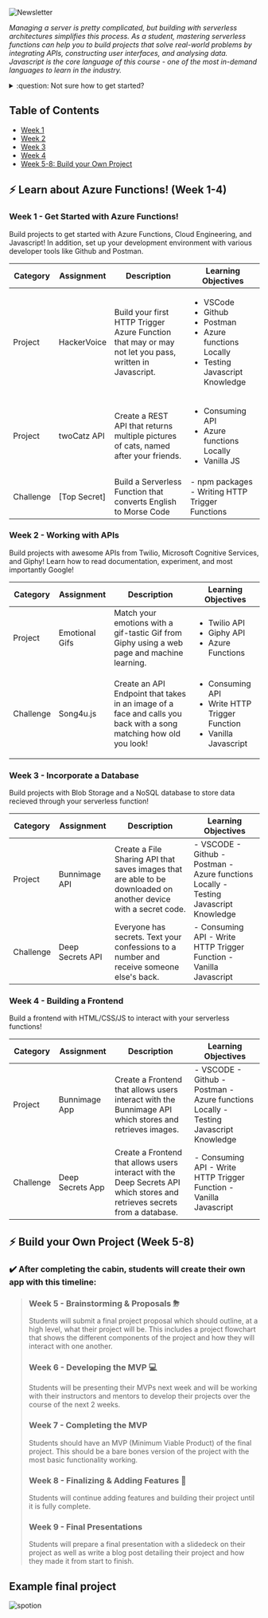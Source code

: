 ![Newsletter](https://user-images.githubusercontent.com/69332964/114803220-14269100-9d6d-11eb-9a3a-e92a637e5d79.png)

*Managing a server is pretty complicated, but building with serverless architectures simplifies this process. As a student, mastering serverless functions can help you to build projects that solve real-world problems by integrating APIs, constructing user interfaces, and analysing data. Javascript is the core language of this course - one of the most in-demand languages to learn in the industry.*

<details>
<summary>:question: Not sure how to get started?</summary>

Read [GETTING_STARTED.md](/GETTING_STARTED.md) for instructions on how to use this repository, install counselorbot, and general tips for learning serverless! Read over the file carefully and make sure to complete these steps:
 
1. Read over **camp vocabulary & emojis**
2. Complete **computer setup**
3. Install **VSCode extensions**
4. Install **CounselorBot**
5. Refer back to this file if you ever need help!

</details>

## Table of Contents

* [Week 1](https://github.com/bitprj/intro-to-serverless/#week-1---get-started-with-azure-functions)
* [Week 2](https://github.com/bitprj/intro-to-serverless/#week-2---working-with-apis) 
* [Week 3](https://github.com/bitprj/intro-to-serverless/#week-3---incorporate-a-database)
* [Week 4](https://github.com/bitprj/intro-to-serverless/#week-4---building-a-frontend)
* [Week 5-8: Build your Own Project](https://github.com/bitprj/intro-to-serverless/#week-5---brainstorming--proposals-)

## :zap: Learn about Azure Functions! (Week 1-4)

### **Week 1** - Get Started with Azure Functions!
Build projects to get started with Azure Functions, Cloud Engineering, and Javascript! In addition, set up your development environment with various developer tools like Github and Postman. 

| Category  | Assignment       | Description                                                                         | Learning Objectives                                                                  |
|-----------|------------------|-------------------------------------------------------------------------------------|--------------------------------------------------------------------------------------|
| Project   | HackerVoice | Build your first HTTP Trigger Azure Function that may or may not let you pass, written in Javascript.    |  <ul><li>VSCode</li><li>Github</li><li>Postman</li><li>Azure functions Locally</li><li>Testing Javascript Knowledge</li></ul> |
| Project   | twoCatz API      | Create a REST API that returns multiple pictures of cats, named after your friends. | <ul><li>Consuming API</li><li>Azure functions Locally</li><li>Vanilla JS</li></ul>|
| Challenge | [Top Secret]     | Build a Serverless Function that converts English to Morse Code                     | - npm packages - Writing HTTP Trigger Functions                                      |

### **Week 2** - Working with APIs
Build projects with awesome APIs from Twilio, Microsoft Cognitive Services, and Giphy! Learn how to read documentation, experiment, and most importantly Google! 

| Category  | Assignment     | Description                                                                                                       | Learning Objectives                                                                  |
|-----------|----------------|-------------------------------------------------------------------------------------------------------------------|--------------------------------------------------------------------------------------|
| Project   | Emotional Gifs | Match your emotions with a gif-tastic Gif from Giphy using a web page and machine learning.                       | <ul><li>Twilio API</li><li>Giphy API</li><li>Azure Functions</li></ul> |
| Challenge | Song4u.js      | Create an API Endpoint that takes in an image of a face and calls you back with a song matching how old you look! | <ul><li> Consuming API </li><li> Write HTTP Trigger Function </li><li> Vanilla Javascript</li></ul> |


### **Week 3** - Incorporate a Database
Build projects with Blob Storage and a NoSQL database to store data recieved through your serverless function!  

| Category  | Assignment       | Description                                                                                                      | Learning Objectives                                                                  |
|-----------|------------------|------------------------------------------------------------------------------------------------------------------|--------------------------------------------------------------------------------------|
| Project   | Bunnimage API    | Create a File Sharing API that saves images that are able to be downloaded on another device with a secret code. | - VSCODE - Github - Postman - Azure functions Locally - Testing Javascript Knowledge |
| Challenge | Deep Secrets API | Everyone has secrets. Text your confessions to a number and receive someone else's back.                         | - Consuming API - Write HTTP Trigger Function - Vanilla Javascript                   |

### **Week 4** - Building a Frontend
Build a frontend with HTML/CSS/JS to interact with your serverless functions! 

| Category  | Assignment       | Description                                                                                                                | Learning Objectives                                                                  |
|-----------|------------------|----------------------------------------------------------------------------------------------------------------------------|--------------------------------------------------------------------------------------|
| Project   | Bunnimage App    | Create a Frontend that allows users interact with the Bunnimage API which stores and retrieves images.                     | - VSCODE - Github - Postman - Azure functions Locally - Testing Javascript Knowledge |
| Challenge | Deep Secrets App | Create a Frontend that allows users interact with the Deep Secrets API which stores and retrieves secrets from a database. | - Consuming API - Write HTTP Trigger Function - Vanilla Javascript                   |

## :zap: Build your Own Project (Week 5-8)

### ✔️ After completing the cabin, students will create their own app with this timeline:
> ### **Week 5** - Brainstorming & Proposals ⛈
> Students will submit a final project proposal which should outline, at a high level, what their project will be. This includes a project flowchart that shows the different components of the project and how they will interact with one another.
> 
> ### **Week 6** - Developing the MVP 💻
> Students will be presenting their MVPs next week and will be working with their instructors and mentors to develop their projects over the course of the next 2 weeks.
> 
> ### **Week 7** - Completing the MVP
> Students should have an MVP (Minimum Viable Product) of the final project. This should be a bare bones version of the project with the most basic functionality working.
> 
> ### **Week 8** - Finalizing & Adding Features 🎀
> Students will continue adding features and building their project until it is fully complete.
> 
> ### **Week 9** - Final Presentations 
> Students will prepare a final presentation with a slidedeck on their project as well as write a blog post detailing their project and how they made it from start to finish.


## Example final project
![spotion](https://user-images.githubusercontent.com/62436772/125279355-da204900-e2e1-11eb-920c-73b1de26702d.gif)
